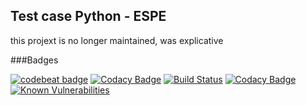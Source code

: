 ## Test case Python - ESPE

this projext is no longer maintained, was explicative

###Badges

[![codebeat badge](https://codebeat.co/badges/0de61f4d-b492-4510-9cdb-28b93141d31c)](https://codebeat.co/projects/github-com-scrodrig-test_python-master)
[![Codacy Badge](https://api.codacy.com/project/badge/Grade/8d0b1db1a648451582e463f0cced2d31)](https://www.codacy.com/app/schubert_david/test_python?utm_source=github.com&amp;utm_medium=referral&amp;utm_content=scrodrig/test_python&amp;utm_campaign=Badge_Grade)
[![Build Status](https://travis-ci.org/scrodrig/test_python.svg?branch=master)](https://travis-ci.org/scrodrig/test_python) 
[![Codacy Badge](https://api.codacy.com/project/badge/Coverage/8d0b1db1a648451582e463f0cced2d31)](https://www.codacy.com/app/schubert_david/test_python?utm_source=github.com&utm_medium=referral&utm_content=scrodrig/test_python&utm_campaign=Badge_Coverage)
[![Known Vulnerabilities](https://snyk.io/test/github/scrodrig/test_python/badge.svg?targetFile=requirements.txt)](https://snyk.io/test/github/scrodrig/test_python?targetFile=requirements.txt)


